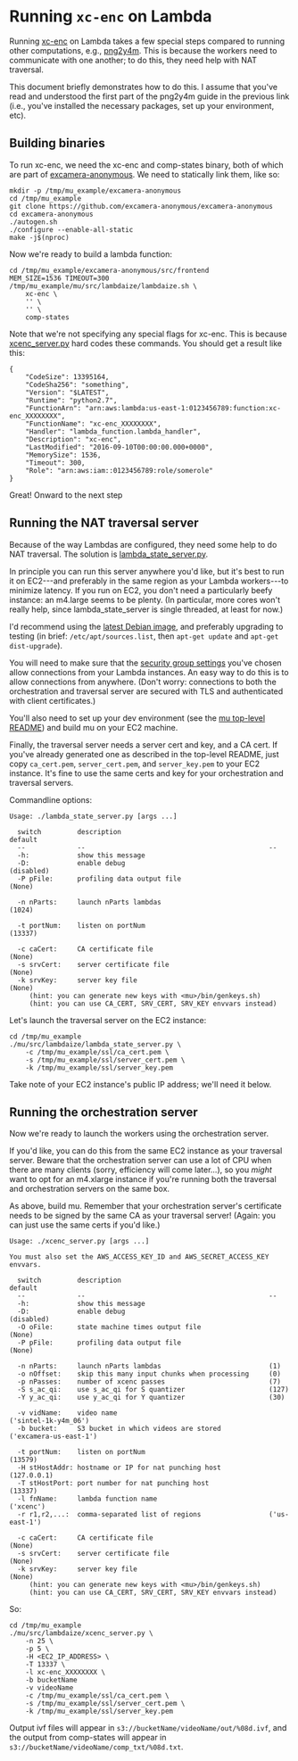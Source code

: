 # Running `xc-enc` on Lambda #

Running [xc-enc](https://github.com/excamera-anonymous/excamera-anonymous) on Lambda takes a few special steps compared to
running other computations, e.g., [png2y4m](https://github.com/xc-anon/mu/tree/master/README.md).
This is because the workers need to communicate with one another; to do this, they need help
with NAT traversal.

This document briefly demonstrates how to do this. I assume that you've read and understood
the first part of the png2y4m guide in the previous link (i.e., you've installed the necessary
packages, set up your environment, etc).

## Building binaries ##

To run xc-enc, we need the xc-enc and comp-states binary, both of which are part of
[excamera-anonymous](https://github.com/excamera-anonymous/excamera-anonymous). We need to statically link them, like so:

    mkdir -p /tmp/mu_example/excamera-anonymous
    cd /tmp/mu_example
    git clone https://github.com/excamera-anonymous/excamera-anonymous
    cd excamera-anonymous
    ./autogen.sh
    ./configure --enable-all-static
    make -j$(nproc)

Now we're ready to build a lambda function:

    cd /tmp/mu_example/excamera-anonymous/src/frontend
    MEM_SIZE=1536 TIMEOUT=300 /tmp/mu_example/mu/src/lambdaize/lambdaize.sh \
        xc-enc \
        '' \
        '' \
        comp-states

Note that we're not specifying any special flags for xc-enc. This is because
[xcenc\_server.py](https://github.com/xc-anon/mu/tree/master/src/lambdaize/xcenc_server.py) hard
codes these commands. You should get a result like this:

    {
        "CodeSize": 13395164,
        "CodeSha256": "something",
        "Version": "$LATEST",
        "Runtime": "python2.7",
        "FunctionArn": "arn:aws:lambda:us-east-1:0123456789:function:xc-enc_XXXXXXXX",
        "FunctionName": "xc-enc_XXXXXXXX",
        "Handler": "lambda_function.lambda_handler",
        "Description": "xc-enc",
        "LastModified": "2016-09-10T00:00:00.000+0000",
        "MemorySize": 1536,
        "Timeout": 300,
        "Role": "arn:aws:iam::0123456789:role/somerole"
    }

Great! Onward to the next step

## Running the NAT traversal server ##

Because of the way Lambdas are configured, they need some help to do NAT traversal. The solution is
[lambda\_state\_server.py](https://github.com/xc-anon/mu/tree/master/src/lambdaize/lambda_state_server.py).

In principle you can run this server anywhere you'd like, but it's best to run it on EC2---and
preferably in the same region as your Lambda workers---to minimize latency. If you run on EC2,
you don't need a particularly beefy instance: an m4.large seems to be plenty. (In particular,
more cores won't really help, since lambda\_state\_server is single threaded, at least for now.)

I'd recommend using the [latest Debian image](https://wiki.debian.org/Cloud/AmazonEC2Image),
and preferably upgrading to testing (in brief: `/etc/apt/sources.list`, then `apt-get update`
and `apt-get dist-upgrade`).

You will need to make sure that the [security group settings](http://docs.aws.amazon.com/AWSEC2/latest/UserGuide/using-network-security.html)
you've chosen allow connections from your Lambda instances. An easy way to do this is to allow
connections from anywhere. (Don't worry: connections to both the orchestration and traversal
server are secured with TLS and authenticated with client certificates.)

You'll also need to set up your dev environment (see the [mu top-level README](https://github.com/xc-anon/mu))
and build mu on your EC2 machine.

Finally, the traversal server needs a server cert and key, and a CA cert. If you've
already generated one as described in the top-level README, just copy `ca_cert.pem`,
`server_cert.pem`, and `server_key.pem` to your EC2 instance. It's fine to use the same
certs and key for your orchestration and traversal servers.

Commandline options:

    Usage: ./lambda_state_server.py [args ...]

      switch         description                                     default
      --             --                                              --
      -h:            show this message
      -D:            enable debug                                    (disabled)
      -P pFile:      profiling data output file                      (None)

      -n nParts:     launch nParts lambdas                           (1024)

      -t portNum:    listen on portNum                               (13337)

      -c caCert:     CA certificate file                             (None)
      -s srvCert:    server certificate file                         (None)
      -k srvKey:     server key file                                 (None)
         (hint: you can generate new keys with <mu>/bin/genkeys.sh)
         (hint: you can use CA_CERT, SRV_CERT, SRV_KEY envvars instead)

Let's launch the traversal server on the EC2 instance:

    cd /tmp/mu_example
    ./mu/src/lambdaize/lambda_state_server.py \
        -c /tmp/mu_example/ssl/ca_cert.pem \
        -s /tmp/mu_example/ssl/server_cert.pem \
        -k /tmp/mu_example/ssl/server_key.pem

Take note of your EC2 instance's public IP address; we'll need it below.

## Running the orchestration server ##

Now we're ready to launch the workers using the orchestration server.

If you'd like, you can do this from the same EC2 instance as your traversal server. Beware that
the orchestration server can use a lot of CPU when there are many clients (sorry, efficiency
will come later...), so you *might* want to opt for an m4.xlarge instance if you're running
both the traversal and orchestration servers on the same box.

As above, build mu. Remember that your orchestration server's certificate needs to be signed
by the same CA as your traversal server! (Again: you can just use the same certs if you'd like.)

    Usage: ./xcenc_server.py [args ...]

    You must also set the AWS_ACCESS_KEY_ID and AWS_SECRET_ACCESS_KEY envvars.

      switch         description                                     default
      --             --                                              --
      -h:            show this message
      -D:            enable debug                                    (disabled)
      -O oFile:      state machine times output file                 (None)
      -P pFile:      profiling data output file                      (None)

      -n nParts:     launch nParts lambdas                           (1)
      -o nOffset:    skip this many input chunks when processing     (0)
      -p nPasses:    number of xcenc passes                          (7)
      -S s_ac_qi:    use s_ac_qi for S quantizer                     (127)
      -Y y_ac_qi:    use y_ac_qi for Y quantizer                     (30)

      -v vidName:    video name                                      ('sintel-1k-y4m_06')
      -b bucket:     S3 bucket in which videos are stored            ('excamera-us-east-1')

      -t portNum:    listen on portNum                               (13579)
      -H stHostAddr: hostname or IP for nat punching host            (127.0.0.1)
      -T stHostPort: port number for nat punching host               (13337)
      -l fnName:     lambda function name                            ('xcenc')
      -r r1,r2,...:  comma-separated list of regions                 ('us-east-1')

      -c caCert:     CA certificate file                             (None)
      -s srvCert:    server certificate file                         (None)
      -k srvKey:     server key file                                 (None)
         (hint: you can generate new keys with <mu>/bin/genkeys.sh)
         (hint: you can use CA_CERT, SRV_CERT, SRV_KEY envvars instead)

So:

    cd /tmp/mu_example
    ./mu/src/lambdaize/xcenc_server.py \
        -n 25 \
        -p 5 \
        -H <EC2_IP_ADDRESS> \
        -T 13337 \
        -l xc-enc_XXXXXXXX \
        -b bucketName
        -v videoName
        -c /tmp/mu_example/ssl/ca_cert.pem \
        -s /tmp/mu_example/ssl/server_cert.pem \
        -k /tmp/mu_example/ssl/server_key.pem

Output ivf files will appear in `s3://bucketName/videoName/out/%08d.ivf`, and the output from
comp-states will appear in `s3://bucketName/videoName/comp_txt/%08d.txt`.
